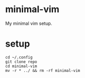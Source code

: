 # minimal-vim

My minimal vim setup. 


# setup

```console
cd ~/.config 
git clone repo
cd minimal-vim 
mv -r * ../ && rm -rf minimal-vim
```
